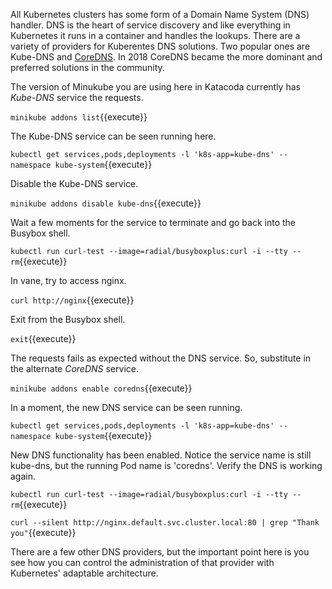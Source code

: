 All Kubernetes clusters has some form of a Domain Name System (DNS) handler. DNS is the heart of service discovery and like everything in Kubernetes it runs in a container and handles the lookups. There are a variety of providers for Kuberentes DNS solutions. Two popular ones are Kube-DNS and [CoreDNS](https://coredns.io/). In 2018 CoreDNS became the more dominant and preferred solutions in the community.

The version of Minukube you are using here in Katacoda currently has _Kube-DNS_ service the requests.

`minikube addons list`{{execute}}

The Kube-DNS service can be seen running here.

`kubectl get services,pods,deployments -l 'k8s-app=kube-dns' --namespace kube-system`{{execute}}

Disable the Kube-DNS service.

`minikube addons disable kube-dns`{{execute}}

Wait a few moments for the service to terminate and go back into the Busybox shell.

`kubectl run curl-test --image=radial/busyboxplus:curl -i --tty --rm`{{execute}}

In vane, try to access nginx.

`curl http://nginx`{{execute}}

Exit from the Busybox shell.

`exit`{{execute}}

The requests fails as expected without the DNS service. So, substitute in the alternate _CoreDNS_ service.

`minikube addons enable coredns`{{execute}}

In a moment, the new DNS service can be seen running.

`kubectl get services,pods,deployments -l 'k8s-app=kube-dns' --namespace kube-system`{{execute}}

New DNS functionality has been enabled.  Notice the service name is still kube-dns, but the running Pod name is 'coredns'.  Verify the DNS is working again.

`kubectl run curl-test --image=radial/busyboxplus:curl -i --tty --rm`{{execute}}

`curl --silent http://nginx.default.svc.cluster.local:80 | grep "Thank you"`{{execute}}

There are a few other DNS providers, but the important point here is you see how you can control the administration of that provider with Kubernetes' adaptable architecture.